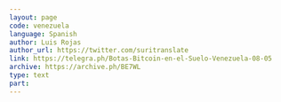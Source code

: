 ```yaml
---
layout: page
code: venezuela
language: Spanish
author: Luis Rojas
author_url: https://twitter.com/suritranslate
link: https://telegra.ph/Botas-Bitcoin-en-el-Suelo-Venezuela-08-05
archive: https://archive.ph/BE7WL
type: text
part: 
---
```

